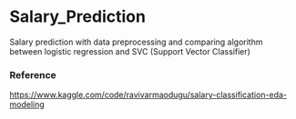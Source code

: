 ﻿# Salary_Prediction
Salary prediction with data preprocessing and comparing algorithm between logistic regression and SVC (Support Vector Classifier)

### Reference
https://www.kaggle.com/code/ravivarmaodugu/salary-classification-eda-modeling
